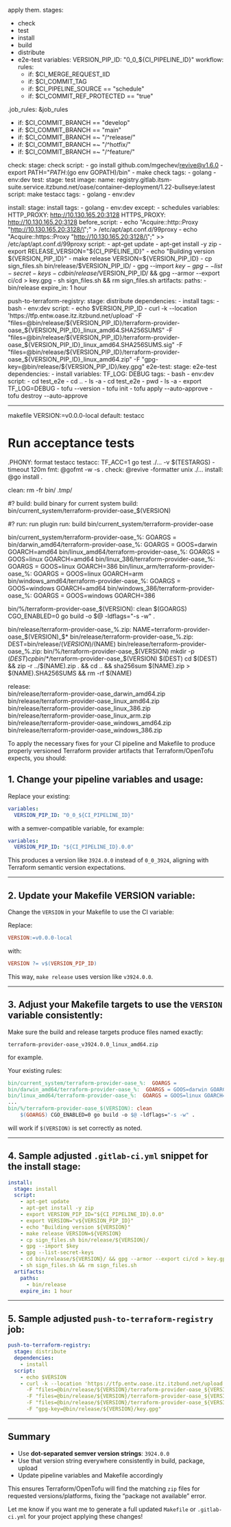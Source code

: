 apply them.
stages:
  - check
  - test
  - install
  - build
  - distribute
  - e2e-test
variables:
  VERSION_PIP_ID: "0_0_${CI_PIPELINE_ID}"
workflow:
   rules:
     - if: $CI_MERGE_REQUEST_IID
     - if: $CI_COMMIT_TAG
     - if: $CI_PIPELINE_SOURCE == "schedule"
     - if: $CI_COMMIT_REF_PROTECTED == "true"

.job_rules: &job_rules
   - if: $CI_COMMIT_BRANCH == "develop"
   - if: $CI_COMMIT_BRANCH == "main"
   - if: $CI_COMMIT_BRANCH =~ "/^release/"
   - if: $CI_COMMIT_BRANCH =~ "/^hotfix/"
   - if: $CI_COMMIT_BRANCH =~ "/^feature/"

check:
  stage: check 
  script:
    - go install github.com/mgechev/revive@v1.6.0
    - export PATH="${PATH}:$(go env GOPATH)/bin"
    - make check
  tags:
    - golang
    - env:dev
test:
  stage: test
  image: 
    name: registry.gitlab.itsm-suite.service.itzbund.net/oase/container-deployment/1.22-bullseye:latest
  script: make testacc
  tags:
    - golang
    - env:dev
       

install:
  stage: install
  tags:
    - golang
    - env:dev
  except:
    - schedules
  variables:
    HTTP_PROXY: http://10.130.165.20:3128
    HTTPS_PROXY: http://10.130.165.20:3128
  before_script:
    - echo "Acquire::http::Proxy \"http://10.130.165.20:3128/\";" > /etc/apt/apt.conf.d/99proxy
    - echo "Acquire::https::Proxy \"http://10.130.165.20:3128/\";" >> /etc/apt/apt.conf.d/99proxy
  script:
    - apt-get update 
    - apt-get install -y zip
    - export RELEASE_VERSION="${CI_PIPELINE_ID}"
    - echo "Building version ${VERSION_PIP_ID}"
    - make release VERSION=${VERSION_PIP_ID}
    - cp sign_files.sh bin/release/$VERSION_PIP_ID/
    - gpg --import $key
    - gpg --list-secret-keys
    - cd bin/release/$VERSION_PIP_ID/ && gpg --armor --export ci/cd > key.gpg
    - sh sign_files.sh && rm sign_files.sh
  artifacts:
    paths:
      - bin/release
    expire_in: 1 hour


push-to-terraform-registry:
  stage: distribute
  dependencies:
    - install
  tags:
      - bash
      - env:dev
  script:
      - echo  $VERSION_PIP_ID
      - curl -k --location 'https://tfp.entw.oase.itz.itzbund.net/upload' -F "files=@bin/release/${VERSION_PIP_ID}/terraform-provider-oase_${VERSION_PIP_ID}_linux_amd64.SHA256SUMS" -F "files=@bin/release/${VERSION_PIP_ID}/terraform-provider-oase_${VERSION_PIP_ID}_linux_amd64.SHA256SUMS.sig" -F "files=@bin/release/${VERSION_PIP_ID}/terraform-provider-oase_${VERSION_PIP_ID}_linux_amd64.zip" -F "gpg-key=@bin/release/${VERSION_PIP_ID}/key.gpg"
e2e-test:
  stage: e2e-test
  dependencies:
    - install
  variables:
    TF_LOG: DEBUG
  tags:
      - bash
      - env:dev
  script:
      - cd test_e2e
      - cd ..
      - ls -a
      - cd test_e2e
      - pwd
      - ls -a
      - export TF_LOG=DEBUG
      - tofu --version
      - tofu init
      - tofu apply --auto-approve
      - tofu destroy --auto-approve


--------------------------------------------------------------------------------
makefile
VERSION:=v0.0.0-local
default: testacc

# Run acceptance tests
.PHONY: format testacc
testacc:
	TF_ACC=1 go test ./... -v $(TESTARGS) -timeout 120m
fmt: 
	@gofmt -w -s .
check:
	@revive -formatter unix ./...
install:
	@go install .

clean:
	rm -fr bin/ .tmp/

#? build: build binary for current system
build: bin/current_system/terraform-provider-oase_$(VERSION)

#? run: run plugin
run: build
	bin/current_system/terraform-provider-oase

bin/current_system/terraform-provider-oase_%:  GOARGS =
bin/darwin_amd64/terraform-provider-oase_%:  GOARGS = GOOS=darwin GOARCH=amd64
bin/linux_amd64/terraform-provider-oase_%:  GOARGS = GOOS=linux GOARCH=amd64
bin/linux_386/terraform-provider-oase_%:  GOARGS = GOOS=linux GOARCH=386
bin/linux_arm/terraform-provider-oase_%:  GOARGS = GOOS=linux GOARCH=arm
bin/windows_amd64/terraform-provider-oase_%:  GOARGS = GOOS=windows GOARCH=amd64
bin/windows_386/terraform-provider-oase_%:  GOARGS = GOOS=windows GOARCH=386

bin/%/terraform-provider-oase_$(VERSION): clean
	$(GOARGS) CGO_ENABLED=0 go build -o $@ -ldflags="-s -w" .

bin/release/terraform-provider-oase_%.zip: NAME=terraform-provider-oase_$(VERSION)_$*
bin/release/terraform-provider-oase_%.zip: DEST=bin/release/$(VERSION)/$(NAME)
bin/release/terraform-provider-oase_%.zip: bin/%/terraform-provider-oase_$(VERSION)
	mkdir -p $(DEST)
	cp bin/$*/terraform-provider-oase_$(VERSION) $(DEST)
	cd $(DEST) && zip -r ../$(NAME).zip . && cd .. && sha256sum $(NAME).zip > $(NAME).SHA256SUMS && rm -rf $(NAME)

release: \
	bin/release/terraform-provider-oase_darwin_amd64.zip \
	bin/release/terraform-provider-oase_linux_amd64.zip \
	bin/release/terraform-provider-oase_linux_386.zip \
	bin/release/terraform-provider-oase_linux_arm.zip \
	bin/release/terraform-provider-oase_windows_amd64.zip \
	bin/release/terraform-provider-oase_windows_386.zip

To apply the necessary fixes for your CI pipeline and Makefile to produce properly versioned Terraform provider artifacts that Terraform/OpenTofu expects, you should:

## 1. Change your pipeline variables and usage:

Replace your existing:
```yaml
variables:
  VERSION_PIP_ID: "0_0_${CI_PIPELINE_ID}"
```
with a semver-compatible variable, for example:
```yaml
variables:
  VERSION_PIP_ID: "${CI_PIPELINE_ID}.0.0"
```
This produces a version like `3924.0.0` instead of `0_0_3924`, aligning with Terraform semantic version expectations.

***

## 2. Update your Makefile VERSION variable:

Change the `VERSION` in your Makefile to use the CI variable:

Replace:
```makefile
VERSION:=v0.0.0-local
```
with:
```makefile
VERSION ?= v$(VERSION_PIP_ID)
```
This way, `make release` uses version like `v3924.0.0`.

***

## 3. Adjust your Makefile targets to use the `VERSION` variable consistently:

Make sure the build and release targets produce files named exactly:
```
terraform-provider-oase_v3924.0.0_linux_amd64.zip
```
for example.

Your existing rules:

```makefile
bin/current_system/terraform-provider-oase_%:  GOARGS =
bin/darwin_amd64/terraform-provider-oase_%:  GOARGS = GOOS=darwin GOARCH=amd64
bin/linux_amd64/terraform-provider-oase_%:  GOARGS = GOOS=linux GOARCH=amd64
...
bin/%/terraform-provider-oase_$(VERSION): clean
	$(GOARGS) CGO_ENABLED=0 go build -o $@ -ldflags="-s -w" .
```

will work if `$(VERSION)` is set correctly as noted.

***

## 4. Sample adjusted `.gitlab-ci.yml` snippet for the install stage:

```yaml
install:
  stage: install
  script:
    - apt-get update
    - apt-get install -y zip
    - export VERSION_PIP_ID="${CI_PIPELINE_ID}.0.0" 
    - export VERSION="v${VERSION_PIP_ID}"
    - echo "Building version ${VERSION}"
    - make release VERSION=${VERSION}
    - cp sign_files.sh bin/release/${VERSION}/
    - gpg --import $key
    - gpg --list-secret-keys
    - cd bin/release/${VERSION}/ && gpg --armor --export ci/cd > key.gpg
    - sh sign_files.sh && rm sign_files.sh
  artifacts:
    paths:
      - bin/release
    expire_in: 1 hour
```

***

## 5. Sample adjusted `push-to-terraform-registry` job:

```yaml
push-to-terraform-registry:
  stage: distribute
  dependencies:
    - install
  script:
    - echo $VERSION
    - curl -k --location 'https://tfp.entw.oase.itz.itzbund.net/upload' \
      -F "files=@bin/release/${VERSION}/terraform-provider-oase_${VERSION}_linux_amd64.SHA256SUMS" \
      -F "files=@bin/release/${VERSION}/terraform-provider-oase_${VERSION}_linux_amd64.SHA256SUMS.sig" \
      -F "files=@bin/release/${VERSION}/terraform-provider-oase_${VERSION}_linux_amd64.zip" \
      -F "gpg-key=@bin/release/${VERSION}/key.gpg"
```

***

## Summary

- Use **dot-separated semver version strings**: `3924.0.0`
- Use that version string everywhere consistently in build, package, upload
- Update pipeline variables and Makefile accordingly

This ensures Terraform/OpenTofu will find the matching `zip` files for requested versions/platforms, fixing the “package not available” error.

Let me know if you want me to generate a full updated `Makefile` or `.gitlab-ci.yml` for your project applying these changes!

